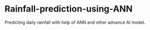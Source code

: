 # Rainfall-prediction-using-ANN
Predicting daily rainfall with help of ANN and other advance AI model.
